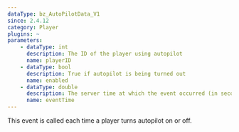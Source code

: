 ```yaml
---
dataType: bz_AutoPilotData_V1
since: 2.4.12
category: Player
plugins: ~
parameters:
    - dataType: int
      description: The ID of the player using autopilot
      name: playerID
    - dataType: bool
      description: True if autopilot is being turned out
      name: enabled
    - dataType: double
      description: The server time at which the event occurred (in seconds).
      name: eventTime
---
```


This event is called each time a player turns autopilot on or off.
